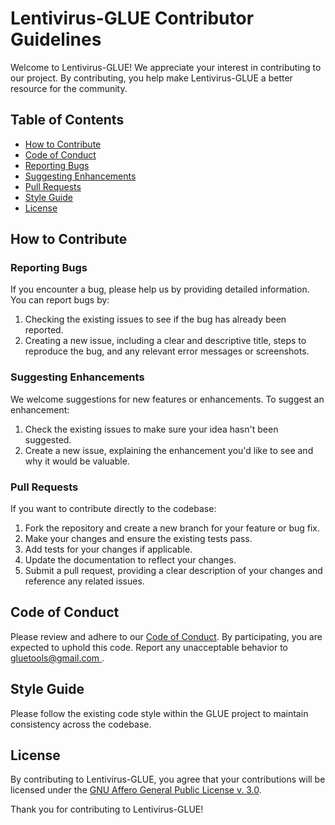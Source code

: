 # Lentivirus-GLUE Contributor Guidelines

Welcome to Lentivirus-GLUE! We appreciate your interest in contributing to our project. By contributing, you help make Lentivirus-GLUE a better resource for the community.

## Table of Contents

- [How to Contribute](#how-to-contribute)
- [Code of Conduct](#code-of-conduct)
- [Reporting Bugs](#reporting-bugs)
- [Suggesting Enhancements](#suggesting-enhancements)
- [Pull Requests](#pull-requests)
- [Style Guide](#style-guide)
- [License](#license)

## How to Contribute

### Reporting Bugs

If you encounter a bug, please help us by providing detailed information. You can report bugs by:

1. Checking the existing issues to see if the bug has already been reported.
2. Creating a new issue, including a clear and descriptive title, steps to reproduce the bug, and any relevant error messages or screenshots.

### Suggesting Enhancements

We welcome suggestions for new features or enhancements. To suggest an enhancement:

1. Check the existing issues to make sure your idea hasn't been suggested.
2. Create a new issue, explaining the enhancement you'd like to see and why it would be valuable.

### Pull Requests

If you want to contribute directly to the codebase:

1. Fork the repository and create a new branch for your feature or bug fix.
2. Make your changes and ensure the existing tests pass.
3. Add tests for your changes if applicable.
4. Update the documentation to reflect your changes.
5. Submit a pull request, providing a clear description of your changes and reference any related issues.

## Code of Conduct

Please review and adhere to our [Code of Conduct](./code_of_conduct.md). By participating, you are expected to uphold this code. Report any unacceptable behavior to [gluetools@gmail.com ](mailto:gluetools@gmail.com ).

## Style Guide

Please follow the existing code style within the GLUE project to maintain consistency across the codebase.

## License

By contributing to Lentivirus-GLUE, you agree that your contributions will be licensed under the [GNU Affero General Public License v. 3.0](https://www.gnu.org/licenses/agpl-3.0.en.html).

Thank you for contributing to Lentivirus-GLUE!
